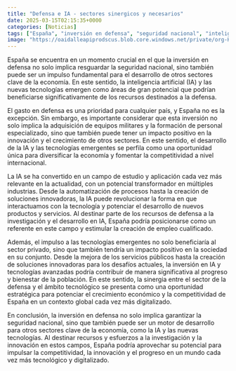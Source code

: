 ```yaml
---
title: "Defensa e IA - sectores sinergicos y necesarios"
date: 2025-03-15T02:15:35+0000
categories: [Noticias]
tags: ["España", "inversión en defensa", "seguridad nacional", "inteligencia artificial", "tecnologías emergentes", "desarrollo económico", "competitividad internacional."]
image: "https://oaidalleapiprodscus.blob.core.windows.net/private/org-HKmKxpuNw3Y88lm4EBrIPq0n/user-ZwiCXOggLL8ZNNKE2g7rXFmV/img-VeXO4mqgPhipsWEUsJ8cohly.png?st=2025-03-15T01%3A15%3A35Z&se=2025-03-15T03%3A15%3A35Z&sp=r&sv=2024-08-04&sr=b&rscd=inline&rsct=image/png&skoid=d505667d-d6c1-4a0a-bac7-5c84a87759f8&sktid=a48cca56-e6da-484e-a814-9c849652bcb3&skt=2025-03-14T18%3A21%3A39Z&ske=2025-03-15T18%3A21%3A39Z&sks=b&skv=2024-08-04&sig=nCwr/55pcqYpu16G0F%2BLvDYycuu7axw4xd4Zg0RPDLs%3D"
---
```


España se encuentra en un momento crucial en el que la inversión en defensa no solo implica resguardar la seguridad nacional, sino también puede ser un impulso fundamental para el desarrollo de otros sectores clave de la economía. En este sentido, la inteligencia artificial (IA) y las nuevas tecnologías emergen como áreas de gran potencial que podrían beneficiarse significativamente de los recursos destinados a la defensa.

El gasto en defensa es una prioridad para cualquier país, y España no es la excepción. Sin embargo, es importante considerar que esta inversión no solo implica la adquisición de equipos militares y la formación de personal especializado, sino que también puede tener un impacto positivo en la innovación y el crecimiento de otros sectores. En este sentido, el desarrollo de la IA y las tecnologías emergentes se perfila como una oportunidad única para diversificar la economía y fomentar la competitividad a nivel internacional.

La IA se ha convertido en un campo de estudio y aplicación cada vez más relevante en la actualidad, con un potencial transformador en múltiples industrias. Desde la automatización de procesos hasta la creación de soluciones innovadoras, la IA puede revolucionar la forma en que interactuamos con la tecnología y potenciar el desarrollo de nuevos productos y servicios. Al destinar parte de los recursos de defensa a la investigación y el desarrollo en IA, España podría posicionarse como un referente en este campo y estimular la creación de empleo cualificado.

Además, el impulso a las tecnologías emergentes no solo beneficiaría al sector privado, sino que también tendría un impacto positivo en la sociedad en su conjunto. Desde la mejora de los servicios públicos hasta la creación de soluciones innovadoras para los desafíos actuales, la inversión en IA y tecnologías avanzadas podría contribuir de manera significativa al progreso y bienestar de la población. En este sentido, la sinergia entre el sector de la defensa y el ámbito tecnológico se presenta como una oportunidad estratégica para potenciar el crecimiento económico y la competitividad de España en un contexto global cada vez más digitalizado.

En conclusión, la inversión en defensa no solo implica garantizar la seguridad nacional, sino que también puede ser un motor de desarrollo para otros sectores clave de la economía, como la IA y las nuevas tecnologías. Al destinar recursos y esfuerzos a la investigación y la innovación en estos campos, España podría aprovechar su potencial para impulsar la competitividad, la innovación y el progreso en un mundo cada vez más tecnológico y digitalizado.
    